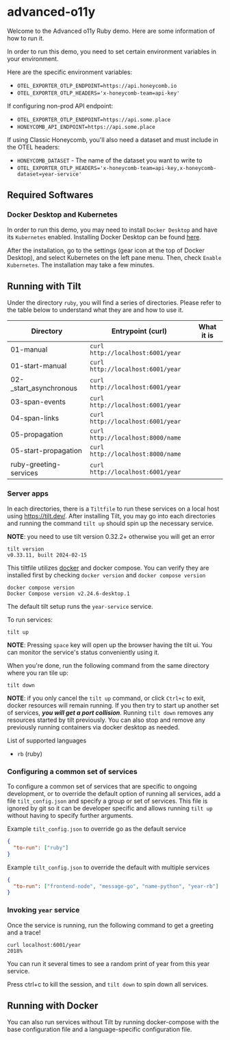 # advanced-o11y

Welcome to the Advanced o11y Ruby demo. Here are some information of how to run it.

In order to run this demo, you need to set certain environment variables in your environment.

Here are the specific environment variables:

- `OTEL_EXPORTER_OTLP_ENDPOINT=https://api.honeycomb.io`
- `OTEL_EXPORTER_OTLP_HEADERS='x-honeycomb-team=api-key'`

If configuring non-prod API endpoint:

- `OTEL_EXPORTER_OTLP_ENDPOINT=https://api.some.place`
- `HONEYCOMB_API_ENDPOINT=https://api.some.place`

If using Classic Honeycomb, you'll also need a dataset and must include in the OTEL headers:

- `HONEYCOMB_DATASET` - The name of the dataset you want to write to
- `OTEL_EXPORTER_OTLP_HEADERS='x-honeycomb-team=api-key,x-honeycomb-dataset=year-service'`

## Required Softwares

### Docker Desktop and Kubernetes
In order to run this demo, you may need to install `Docker Desktop` and have its `Kubernetes` enabled. Installing Docker Desktop can be found [here](https://www.docker.com/products/docker-desktop/).

After the installation, go to the settings (gear icon at the top of Docker Desktop), and select Kubernetes on the left pane menu. Then, check `Enable Kubernetes`. The installation may take a few minutes.

## Running with Tilt

Under the directory `ruby`, you will find a series of directories. Please refer to the table below to understand what they are and how to use it.

|Directory|Entrypoint (curl)|What it is|
|---|---|---|
|01-manual|`curl http://localhost:6001/year`||
|01-start-manual|`curl http://localhost:6001/year`||
|02-_start_asynchronous|`curl http://localhost:6001/year`||
|03-span-events|`curl http://localhost:6001/year`||
|04-span-links|`curl http://localhost:6001/year`||
|05-propagation|`curl http://localhost:8000/name`||
|05-start-propagation|`curl http://localhost:8000/name`||
|ruby-greeting-services|`curl http://localhost:6001/year`||

### Server apps
In each directories, there is a `Tiltfile` to run these services on a local host using <https://tilt.dev/>.
After installing Tilt, you may go into each directories and running the command `tilt up` should spin up the necessary service.

**NOTE**: you need to use tilt version 0.32.2+ otherwise you will get an error

```
tilt version
v0.33.11, built 2024-02-15
```

This tiltfile utilizes [docker](https://docs.docker.com/desktop/install/mac-install/) and docker compose. You can verify they are installed first by checking `docker version` and `docker compose version`

```
docker compose version
Docker Compose version v2.24.6-desktop.1
```

The default tilt setup runs the `year-service` service.

To run services:

```shell
tilt up 
```

**NOTE**: Pressing `space` key will open up the browser having the tilt ui. You can monitor the service's status conveniently using it.

When you're done, run the following command from the same directory where you ran tile up:

```shell
tilt down
```
**NOTE**: if you only cancel the `tilt up` command, or click `Ctrl+c` to exit, docker resources will remain running. If you then try to start up another set of services, **_you will get a port collision_**. Running `tilt down` removes any resources started by tilt previously. You can also stop and remove any previously running containers via docker desktop as needed.

List of supported languages

- `rb` (ruby)

### Configuring a common set of services

To configure a common set of services that are specific to ongoing development, or to override the default option of running all services, add a file `tilt_config.json` and specify a group or set of services.
This file is ignored by git so it can be developer specific and allows running `tilt up` without having to specify further arguments.

Example `tilt_config.json` to override go as the default service

```json
{
  "to-run": ["ruby"]
}
```

Example `tilt_config.json` to override the default with multiple services

```json
{
  "to-run": ["frontend-node", "message-go", "name-python", "year-rb"]
}
```

### Invoking `year` service

Once the service is running, run the following command to get a greeting and a trace!

```
curl localhost:6001/year
2018%
```

You can run it several times to see a random print of year from this year service.

Press ctrl+c to kill the session, and `tilt down` to spin down all services.

## Running with Docker

You can also run services without Tilt by running docker-compose with the base configuration file and a language-specific configuration file.


```shell